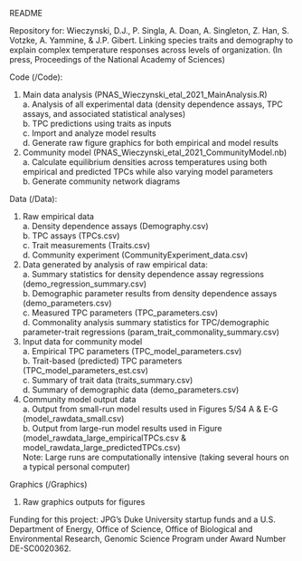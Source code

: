 README

Repository for:
Wieczynski, D.J., P. Singla, A. Doan, A. Singleton, Z. Han,  S. Votzke, A. Yammine, & J.P. Gibert. Linking species traits and demography to explain complex temperature responses across levels of organization. (In press, Proceedings of the National Academy of Sciences)

Code (/Code):
1) Main data analysis (PNAS_Wieczynski_etal_2021_MainAnalysis.R)   
    a. Analysis of all experimental data (density dependence assays, TPC assays, and associated statistical analyses)  
    b. TPC predictions using traits as inputs  
    c. Import and analyze model results  
    d. Generate raw figure graphics for both empirical and model results  
2) Community model (PNAS_Wieczynski_etal_2021_CommunityModel.nb)  
    a. Calculate equilibrium densities across temperatures using both empirical and predicted TPCs while also varying model parameters  
    b. Generate community network diagrams

Data (/Data):
1) Raw empirical data  
    a. Density dependence assays (Demography.csv)  
    b. TPC assays (TPCs.csv)  
    c. Trait measurements (Traits.csv)  
    d. Community experiment (CommunityExperiment_data.csv)  
2) Data generated by analysis of raw empirical data:  
    a. Summary statistics for density dependence assay regressions (demo_regression_summary.csv)  
    b. Demographic parameter results from density dependence assays (demo_parameters.csv)  
    c. Measured TPC parameters (TPC_parameters.csv)  
    d. Commonality analysis summary statistics for TPC/demographic parameter-trait regressions (param_trait_commonality_summary.csv)  
3) Input data for community model  
    a. Empirical TPC parameters (TPC_model_parameters.csv)  
    b. Trait-based (predicted) TPC parameters (TPC_model_parameters_est.csv)  
    c. Summary of trait data (traits_summary.csv)  
    d. Summary of demographic data (demo_parameters.csv)  
4) Community model output data  
    a. Output from small-run model results used in Figures 5/S4 A & E-G (model_rawdata_small.csv)  
    b. Output from large-run model results used in Figure (model_rawdata_large_empiricalTPCs.csv & model_rawdata_large_predictedTPCs.csv)  
    Note: Large runs are computationally intensive (taking several hours on a typical personal computer)  

Graphics (/Graphics)
1) Raw graphics outputs for figures 


Funding for this project: JPG’s Duke University startup funds and a U.S. Department of Energy, Office of Science, Office of Biological and Environmental Research, Genomic Science Program under Award Number DE-SC0020362.
